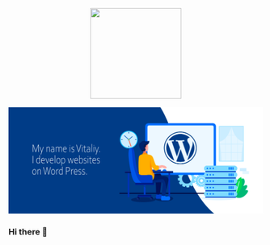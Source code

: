 <p align="center">
    <img width="180" height="180"  src="https://i.ibb.co/MgLwYwP/Wordpress-logo-8-1.png">
</p>


<img src="https://raw.githubusercontent.com/VitaliyNosov/VitaliyNosov/main/image/Vitaliy%20Nosov%20Baner.png" />
 
### Hi there 👋

<!--
**VitaliyNosov/VitaliyNosov** is a ✨ _special_ ✨ repository because its `README.md` (this file) appears on your GitHub profile.

Here are some ideas to get you started:

- 🔭 I’m currently working on ...
- 🌱 I’m currently learning ...
- 👯 I’m looking to collaborate on ...
- 🤔 I’m looking for help with ...
- 💬 Ask me about ...
- 📫 How to reach me: ...
- 😄 Pronouns: ...
- ⚡ Fun fact: ...
-->
